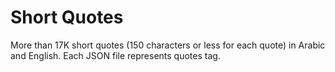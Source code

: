 # Short Quotes

More than 17K short quotes (150 characters or less for each quote) in Arabic and English. Each JSON file represents quotes tag.
